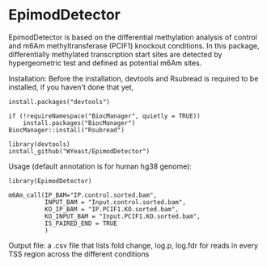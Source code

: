 # EpimodDetector

EpimodDetector is based on the differential methylation analysis of control and m6Am methyltransferase (PCIF1) knockout conditions. 
In this package, differentially methylated transcription start sites are detected by hypergeometric test and defined as potential m6Am sites.

Installation:
Before the installation, devtools and Rsubread is required to be installed, if you haven't done that yet,
```
install.packages("devtools")

if (!requireNamespace("BiocManager", quietly = TRUE))
    install.packages("BiocManager")
BiocManager::install("Rsubread")

library(devtools)
install_github("WYeast/EpimodDetector")
```
Usage (default annotation is for human hg38 genome):
```
library(EpimodDetector)

m6Am_call(IP_BAM="IP.control.sorted.bam",
          INPUT_BAM = "Input.control.sorted.bam",
          KO_IP_BAM = "IP.PCIF1.KO.sorted.bam",
          KO_INPUT_BAM = "Input.PCIF1.KO.sorted.bam",
          IS_PAIRED_END = TRUE
          )
```         
Output file: a .csv file that lists fold change, log.p, log.fdr for reads in every TSS region across the different conditions
